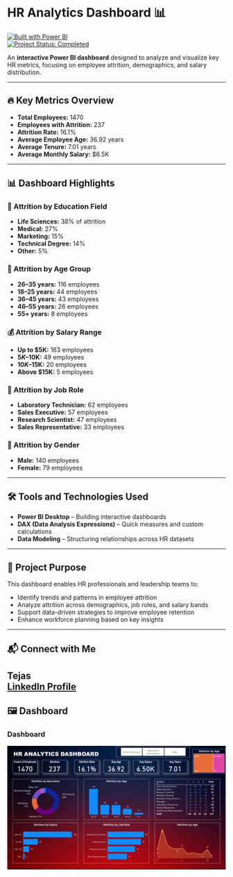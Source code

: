 # HR Analytics Dashboard 📊 

[![Built with Power BI](https://img.shields.io/badge/Built%20with-Power%20BI-yellow)](https://powerbi.microsoft.com/)  
[![Project Status: Completed](https://img.shields.io/badge/Project-Completed-brightgreen)](#)  

An **interactive Power BI dashboard** designed to analyze and visualize key HR metrics, focusing on employee attrition, demographics, and salary distribution.

---

## 🔥 Key Metrics Overview

- **Total Employees:** 1470  
- **Employees with Attrition:** 237  
- **Attrition Rate:** 16.1%  
- **Average Employee Age:** 36.92 years  
- **Average Tenure:** 7.01 years  
- **Average Monthly Salary:** $6.5K  

---

## 📊 Dashboard Highlights

### 📘 Attrition by Education Field
- **Life Sciences:** 38% of attrition  
- **Medical:** 27%  
- **Marketing:** 15%  
- **Technical Degree:** 14%  
- **Other:** 5%  

### 👶 Attrition by Age Group
- **26–35 years:** 116 employees  
- **18–25 years:** 44 employees  
- **36–45 years:** 43 employees  
- **46–55 years:** 26 employees  
- **55+ years:** 8 employees  

### 💰 Attrition by Salary Range
- **Up to $5K:** 163 employees  
- **$5K–$10K:** 49 employees  
- **$10K–$15K:** 20 employees  
- **Above $15K:** 5 employees  

### 🧪 Attrition by Job Role
- **Laboratory Technician:** 62 employees  
- **Sales Executive:** 57 employees  
- **Research Scientist:** 47 employees  
- **Sales Representative:** 33 employees  

### 🚻 Attrition by Gender
- **Male:** 140 employees  
- **Female:** 79 employees  

---

## 🛠 Tools and Technologies Used

- **Power BI Desktop** – Building interactive dashboards  
- **DAX (Data Analysis Expressions)** – Quick measures and custom calculations  
- **Data Modeling** – Structuring relationships across HR datasets  

---

## 🎯 Project Purpose

This dashboard enables HR professionals and leadership teams to:

- Identify trends and patterns in employee attrition  
- Analyze attrition across demographics, job roles, and salary bands  
- Support data-driven strategies to improve employee retention  
- Enhance workforce planning based on key insights  

---

## 📬 Connect with Me

**Tejas**  
[LinkedIn Profile](https://www.linkedin.com/in/tejas-data-analyst)
---

## 🖼️ Dashboard

### Dashboard
![Dashboard Overview](https://github.com/TejasDeveloper-analyst/power_bi_hr_analytics/blob/e856d536af6883350b08c2c1dfdee2487517a846/HR_Analtics.png?raw=true)


